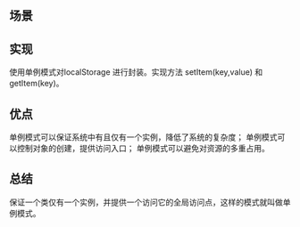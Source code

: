 
## 场景

## 实现
使用单例模式对localStorage 进行封装。实现方法 setItem(key,value) 和 getItem(key)。

## 优点
单例模式可以保证系统中有且仅有一个实例，降低了系统的复杂度；
单例模式可以控制对象的创建，提供访问入口；
单例模式可以避免对资源的多重占用。

## 总结
保证一个类仅有一个实例，并提供一个访问它的全局访问点，这样的模式就叫做单例模式。